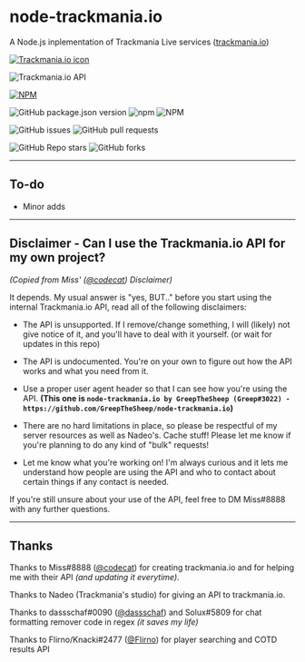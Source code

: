 # node-trackmania.io
A Node.js inplementation of Trackmania Live services ([trackmania.io](https://trackmania.io))

[![Trackmania.io icon](https://trackmania.io/img/square.png)](https://trackmania.io)

![Trackmania.io API](https://img.shields.io/website?down_message=Offline&label=Trackmania.io%20API&up_message=Online&url=https%3A%2F%2Ftrackmania.io)

[![NPM](https://nodei.co/npm/trackmania.io.png?downloads=true&stars=true)](https://npmjs.org/trackmania.io)

![GitHub package.json version](https://img.shields.io/github/package-json/v/GreepTheSheep/node-trackmania.io?logo=npm)
![npm](https://img.shields.io/npm/dw/trackmania.io?logo=npm)
![NPM](https://img.shields.io/npm/l/trackmania.io)

![GitHub issues](https://img.shields.io/github/issues/GreepTheSheep/node-trackmania.io?logo=github)
![GitHub pull requests](https://img.shields.io/github/issues-pr/GreepTheSheep/node-trackmania.io?logo=github)

![GitHub Repo stars](https://img.shields.io/github/stars/GreepTheSheep/node-trackmania.io?logo=github&style=flat-square)
![GitHub forks](https://img.shields.io/github/forks/GreepTheSheep/node-trackmania.io?style=flat-square)

---
## To-do

- Minor adds

---

## Disclaimer - Can I use the Trackmania.io API for my own project?
*(Copied from Miss' ([@codecat](https://github.com/codecat)) Disclaimer)*

It depends. My usual answer is "yes, BUT.." before you start using the internal Trackmania.io API, read all of the following disclaimers:

- The API is unsupported. If I remove/change something, I will (likely) not give notice of it, and you'll have to deal with it yourself. (or wait for updates in this repo)

- The API is undocumented. You're on your own to figure out how the API works and what you need from it.

- Use a proper user agent header so that I can see how you're using the API. **(This one is `node-trackmania.io by GreepTheSheep (Greep#3022) - https://github.com/GreepTheSheep/node-trackmania.io`)**

- There are no hard limitations in place, so please be respectful of my server resources as well as Nadeo's. Cache stuff! Please let me know if you're planning to do any kind of "bulk" requests!

- Let me know what you're working on! I'm always curious and it lets me understand how people are using the API and who to contact about certain things if any contact is needed.

If you're still unsure about your use of the API, feel free to DM Miss#8888 with any further questions.

---
## Thanks

Thanks to Miss#8888 ([@codecat](https://github.com/codecat)) for creating trackmania.io and for helping me with their API *(and updating it everytime)*.

Thanks to Nadeo (Trackmania's studio) for giving an API to trackmania.io.

Thanks to dassschaf#0090 ([@dassschaf](https://github.com/dassschaf)) and Solux#5809 for chat formatting remover code in regex *(it saves my life)*

Thanks to Flirno/Knacki#2477 ([@Flirno](https://github.com/Flirno)) for player searching and COTD results API
